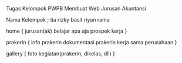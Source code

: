 Tugas Kelompok PWPB Membuat Web Jurusan Akuntansi 

Nama Kelompok ;
tia 
rizky
basit
riyan
rama 

home {
    jurusan(ak)
    belajar apa aja
    prospek kerja
}

prakerin {
    info prakerin
    dokumentasi prakerin
    kerja sama perusahaan
}

gallery {
    foto kegiatan(prakerin, dikelas, dll)
}